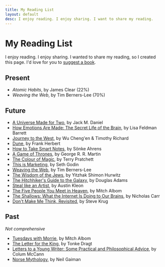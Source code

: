 ```yaml
---
title: My Reading List
layout: default
desc: I enjoy reading. I enjoy sharing. I want to share my reading.
---
```


# My Reading List
I enjoy reading. I enjoy sharing. I wanted to share my reading, so I created this page. I'd love for you to [suggest a book](/contact).

## Present
- _Atomic Habits_, by James Clear (22%)
- _Weaving the Web_, by Tim Berners-Lee (70%)

## Future
- [A Universe Made for Two](https://openlibrary.org/isbn/9781946351470), by Jack M. Daniel
- [How Emotions Are Made: The Secret Life of the Brain](https://www.google.com/books/edition/_/hN8MBgAAQBAJ), by Lisa Feldman Barrett
- [Journey to the West](https://google.com/books/edition/_/oglmvgEACAAJ), by Wu Cheng'en & Timothy Richard
- [Dune](https://google.com/books/edition/_/B1hSG45JCX4C), by Frank Herbert
- [How to Take Smart Notes](https://www.google.com/books/edition/How_to_Take_Smart_Notes/8drrAQAACAAJ?hl=en), by Sönke Ahrens
- [A Game of Thrones](https://www.amazon.com/Game-Thrones-Song-Fire-Book/dp/0553381687), by George R. R. Martin
- [The Colour of Magic](https://www.amazon.com/Color-Magic-Discworld-Novel/dp/0060855924), by Terry Pratchett
- [This is Marketing](https://www.amazon.com/This-Marketing-Cant-Until-Learn/dp/0525540830), by Seth Godin
- [Weaving the Web](https://www.harpercollins.com/products/weaving-the-web-tim-berners-lee), by Tim Berners-Lee
- [The Wisdom of the Jews](https://www.amazon.com/Wisdom-Jews-Using-Rationality-Practicality/dp/193444099X), by Yitzhak Shimon Hurwitz
- [The Hitchhiker's Guide to the Galaxy](https://www.penguinrandomhouse.com/books/681/the-ultimate-hitchhikers-guide-to-the-galaxy-by-douglas-adams/), by Douglas Adams
- [Steal like an Artist](http://www.barnesandnoble.com/w/steal-like-an-artist-austin-kleon/1110782807?ean=9780761169253), by Austin Kleon
- [The Five People You Meet in Heaven](https://www.goodreads.com/book/show/3431.The_Five_People_You_Meet_in_Heaven), by Mitch Albom
- [The Shallows: What the Internet Is Doing to Our Brains](https://www.indiebound.org/book/9780393357820), by Nicholas Carr
- [Don't Make Me Think, Revisited](https://www.goodreads.com/book/show/18197267-don-t-make-me-think-revisited), by Steve Krug

## Past
_Not comprehensive_
- [Tuesdays with Morrie](https://google.com/books/edition/_/T5PqPWS0GKwC), by Mitch Albom
- [The Letter for the King](https://www.amazon.com/Letter-King-Tonke-Dragt/dp/1782690816), by Tonke Dragt
- [Letters to a Young Writer: Some Practical and Philosophical Advice](https://www.goodreads.com/book/show/31868169-letters-to-a-young-writer), by Colum McCann
- [Norse Mythology](https://www.goodreads.com/book/show/37903770-norse-mythology), by Neil Gaiman
